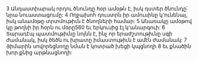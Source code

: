 3 Անդաստիարակ որդու ծնունդը հօր ամօթն է, իսկ դստեր ծնունդը՝ նրա նուաստացումը:
4 Ողջախոհ դուստրն իր ամուսինը կ՚ունենայ, իսկ անամօթը տրտմութիւն է ծնողների համար:
5 Անառակը ամօթով կը թողնի իր հօրն ու մօրը560 եւ երկուսից էլ կ՚անարգուի:
6 Տարադէպ պատմութիւնը նոյնն է, ինչ որ երաժշտութիւնը սգի ժամանակ, իսկ ծեծն ու խրատը իմաստութիւն է ամէն ժամանակ:
7 Յիմարին սովորեցնողը նման է կոտրած խեցի կպցնողի
8 եւ քնածին խոր քնից արթնացնողի:
